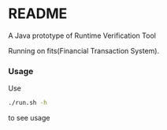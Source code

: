 # README
A Java prototype of Runtime Verification Tool

Running on fits(Financial Transaction System).

### Usage
Use
```sh
./run.sh -h 
```
to see usage